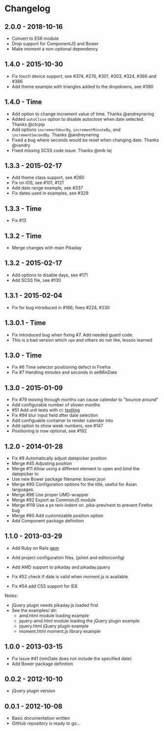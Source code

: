# Changelog

## 2.0.0 - 2018-10-16

- Convert to ES6 module
- Drop support for ComponentJS and Bower
- Make *moment* a non-optional dependency

## 1.4.0 - 2015-10-30

- Fix touch device support, see #374, #276, #301, #303, #324, #366 and #386
- Add theme example with triangles added to the dropdowns, see #380

## 1.4.0 - Time
- Add option to change increment value of time. Thanks @andreynering
- Added `autoClose` option to disable autoclose when date selected. Thanks @ctcpip
- Add options `incrementHourBy`, `incrementMinuteBy`, and `incrementSecondBy`. Thanks @andreynering
- Fixed a bug where seconds would be reset when changing date. Thanks @vandry
- Fixed missing SCSS code issue. Thanks @mik-laj

## 1.3.3 - 2015-02-17

- Add theme class support, see #260
- Fix on iOS, see #101, #121
- Add date range example, see #337
- Fix dates used in examples, see #329

## 1.3.3 - Time

- Fix #13

## 1.3.2 - Time

- Merge changes with main Pikaday

## 1.3.2 - 2015-02-17

- Add options to disable days, see #171
- Add SCSS file, see #130

## 1.3.1 - 2015-02-04

- Fix for bug introduced in #166; fixes #224, #230

## 1.3.0.1 - Time

- Fix introduced bug when fixing #7. Add needed guard code.
- This is a bad version which `npm` and others do not like, lesson learned

## 1.3.0 - Time

- Fix #6 Time selector positioning defect in Firefox
- Fix #7 Handling minutes and seconds in setMinDate

## 1.3.0 - 2015-01-09

- Fix #79 moving through months can cause calendar to "bounce around"
- Add configurable number of shown months
- #51 Add unit tests with ci: [testling](https://ci.testling.com/rikkert/pikaday)
- Fix #94 blur input field after date selection
- Add configuable container to render calendar into
- Add option to show week numbers, see #147
- Positioning is now optional, see #192

## 1.2.0 - 2014-01-28

- Fix #8 Automatically adjust datepicker position
- Merge #45 Adjusting position
- Merge #11 Allow using a different element to open and bind the datepicker to
- Use new Bower package filename: bower.json
- Merge #90 Configuration options for the title, useful for Asian languages.
- Merge #96 Use proper UMD-wrapper
- Merge #92 Export as CommonJS module
- Merge #119 Use a px text-indent on .pika-prev/next to prevent Firefox bug
- Merge #60 Add customizable position option
- Add Component package definition

## 1.1.0 - 2013-03-29

- Add Ruby on Rails [gem](https://rubygems.org/gems/pikaday-gem)
- Add project configuration files. (jshint and editorconfig)
- Add AMD support to pikaday and pikaday.jquery

- Fix #52 check if date is valid when moment.js is available
- Fix #54 add CSS support for IE8

Notes:

- jQuery plugin needs pikaday.js loaded first
- See the examples/ dir:
  - amd.html module loading example
  - jquery-amd.html module loading the jQuery plugin example
  - jquery.html jQuery plugin example
  - moment.html moment.js library example

## 1.0.0 - 2013-03-15

- Fix issue #41 (minDate does not include the specified date)
- Add Bower package definition

## 0.0.2 - 2012-10-10

- jQuery plugin version

## 0.0.1 - 2012-10-08

- Basic documentation written
- GitHub repository is ready to go…
